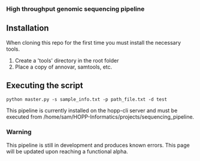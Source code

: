 ### High throughput genomic sequencing pipeline
## Installation
When cloning this repo for the first time you must install the necessary tools.
1. Create a 'tools' directory in the root folder
2. Place a copy of annovar, samtools, etc.

## Executing the script
`python master.py -s sample_info.txt -p path_file.txt -d test`

This pipeline is currently installed on the hopp-cli server and must be executed from /home/sam/HOPP-Informatics/projects/sequencing_pipeline.

### Warning
This pipeline is still in development and produces known errors. This page will be updated upon reaching a functional alpha.
                                                                                                                                                                